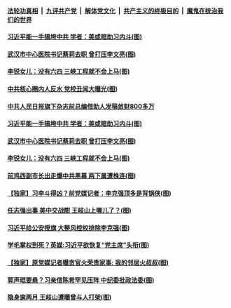 ####  [法轮功真相](../../../../basic/blob/master/README.md?t=08291302) &nbsp;|&nbsp; [九评共产党](../../../../9ping.md/blob/master/README.md?t=08291302) &nbsp;|&nbsp; [解体党文化](../../../../jtdwh.md/blob/master/README.md?t=08291302)  &nbsp;|&nbsp; [共产主义的终极目的](../../../../gczydzjmd.md/blob/master/README.md?t=08291302) &nbsp;|&nbsp; [魔鬼在统治我们的世界](../../../../mgztzwmdsj.md/blob/master/README.md?t=08291302) 


#### [习近平能一手搞垮中共 学者：美或暗助习内斗(图)](../pages/p2/944428.md?t=08291302) 


#### [武汉市中心医院书记蔡莉去职 曾打压李文亮(图)](../pages/p2/944430.md?t=08291302) 

#### [李锐女儿：没有六四 三峡工程就不会上马(图)](../pages/p2/944396.md?t=08291302) 


#### [中共核心圈内人反水 党校丑闻大曝光(图)](../pages/p2/943816.md?t=08291302) 

#### [中共人民日报旗下杂志前总编借助人发稿敛财800多万](../pages/p2/944501.md?t=08291302) 


#### [习近平能一手搞垮中共 学者：美或暗助习内斗(图)](../pages/p2/944428.md?t=08291302) 


#### [武汉市中心医院书记蔡莉去职 曾打压李文亮(图)](../pages/p2/944430.md?t=08291302) 


#### [李锐女儿：没有六四 三峡工程就不会上马(图)](../pages/p2/944396.md?t=08291302) 


#### [前鸡西副市长出走爆中共黑幕 两下属遭株连(图)](../pages/p2/944321.md?t=08291302) 

#### [【独家】习李斗得凶？前党媒记者：李克强顶多是背锅侠(图)](../pages/p2/944331.md?t=08291302) 

#### [任志强出事 美中交战酣 王岐山上哪儿了？(图)](../pages/p2/944338.md?t=08291302) 


#### [习近平给公安授旗 大整风控权排除李克强(图)](../pages/p2/944320.md?t=08291302) 


#### [学毛掌权到死？英媒:习近平欲恢复“党主席”头衔(图)](../pages/p2/944269.md?t=08291302) 


#### [【独家】原党媒记者曝贪官火荣贵家事: 我的邻居火叔叔(图)](../pages/p2/944097.md?t=08291302) 

#### [郭声琨要悬？习亲信陈希罕见压阵 中纪委批政法委(图)](../pages/p2/944228.md?t=08291302) 

#### [隐身逾两月 王岐山遭曝曾与人打架(图)](../pages/p2/944239.md?t=08291302) 

